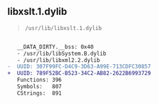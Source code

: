 ## libxslt.1.dylib

> `/usr/lib/libxslt.1.dylib`

```diff

   __DATA_DIRTY.__bss: 0x40
   - /usr/lib/libSystem.B.dylib
   - /usr/lib/libxml2.2.dylib
-  UUID: 307F99FC-D4C9-3D63-A99E-713CDFC30857
+  UUID: 789F52BC-B523-34C2-AB82-2622B6993729
   Functions: 396
   Symbols:   807
   CStrings:  891

```
